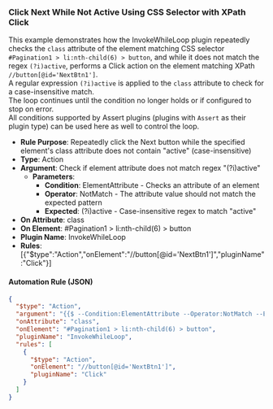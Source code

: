 ### Click Next While Not Active Using CSS Selector with XPath Click

This example demonstrates how the InvokeWhileLoop plugin repeatedly checks the `class` attribute of the element matching CSS selector `#Pagination1 > li:nth-child(6) > button`, and while it does not match the regex `(?i)active`, performs a Click action on the element matching XPath `//button[@id='NextBtn1']`.  
A regular expression `(?i)active` is applied to the `class` attribute to check for a case-insensitive match.  
The loop continues until the condition no longer holds or if configured to stop on error.  
All conditions supported by Assert plugins (plugins with `Assert` as their plugin type) can be used here as well to control the loop.

- **Rule Purpose**: Repeatedly click the Next button while the specified element's class attribute does not contain "active" (case-insensitive)  
- **Type**: Action  
- **Argument**: Check if element attribute does not match regex "(?i)active"  
  - **Parameters**:  
    - **Condition**: ElementAttribute - Checks an attribute of an element  
    - **Operator**: NotMatch - The attribute value should not match the expected pattern  
    - **Expected**: (?i)active - Case-insensitive regex to match "active"  
- **On Attribute**: class  
- **On Element**: #Pagination1 > li:nth-child(6) > button  
- **Plugin Name**: InvokeWhileLoop  
- **Rules**: [{"$type":"Action","onElement":"//button[@id='NextBtn1']","pluginName":"Click"}]

#### Automation Rule (JSON)

```json
{
  "$type": "Action",
  "argument": "{{$ --Condition:ElementAttribute --Operator:NotMatch --Expected:(?i)active}}",
  "onAttribute": "class",
  "onElement": "#Pagination1 > li:nth-child(6) > button",
  "pluginName": "InvokeWhileLoop",
  "rules": [
    {
      "$type": "Action",
      "onElement": "//button[@id='NextBtn1']",
      "pluginName": "Click"
    }
  ]
}
```
